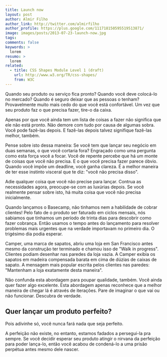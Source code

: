 ```yaml
---
title: Launch now
layout: post
author: Almir Filho
author_link: http://twitter.com/almirfilho
author_profile: https://plus.google.com/111718150595519513871/
image: images/posts/2013-07-23-launch-now.jpg
tags:
comments: false
keywords: >
  lorem
resumo: >
  lorem
related:
  - title: CSS Shapes Module Level 1 (draft)
    url: http://www.w3.org/TR/css-shapes/
    from: W3C
---
```


Quando seu produto ou serviço fica pronto?
Quando você deve colocá-lo no mercado?
Quando é seguro deixar que as pessoas o tenham?
Provavelmente muito mais cedo do que você está confortável.
Um vez que seu produto faz o que precisa fazer, tire-o da caixa.

Apenas por que você ainda tem um lista de coisas a fazer não significa que ele
não está pronto.
Não demore com tudo por causa de algumas sobra.
Você pode fazê-las depois.
E fazê-las depois talvez signifique fazê-las melhor, também.

Pense sobre isto dessa maneira: Se você tem que lançar seu negócio em duas
semanas, o que você cortaria fora?
Engraçado como uma pergunta como esta força você a focar.
Você de repente percebe que há um monte de coisas que você não precisa.
E o que você precisa fazer parece óbvio.
Quando você impõe um deadline, você ganha clareza.
É a melhor maneira de ter esse instinto visceral que te diz: "você não precisa
disso".

Adie qualquer coisa que você não precise para lançar.
Contrua as necessidades agora, preocupe-se com as luxúrias depois.
Se você realmente pensar sobre isto, há muita coisa que você não precisa
inicialmente.

Quando lançamos o Basecamp, não tinhamos nem a habilidade de cobrar clientes!
Pelo fato de o produto ser faturado em ciclos mensais, nós sabiamos que tinhamos
um período de trinta dias para descobrir como fazer cobrança.
Então usamos o tempo antes do lançamento para resolver problemas mais urgentes
que na verdade importavam no primeiro dia.
O trigésimo dia podia esperar.

Camper, uma marca de sapatos, abriu uma loja em San Francisco antes mesmo da
construção ter terminado e chamou isso de "Walk in progress".
Clientes podiam desenhar nas paredes da loja vazia.
A Camper exibia os sapatos em madeira compensada barata em cima de dúzias de
caixas de sapato.
A mensagem mais popular escrita pelos clientes nas paredes: "Mantenham a loja
exatamente desta maneira".

Não confunda esta abordagem para poupar qualidade, também.
Você ainda quer fazer algo excelente.
Esta abordagem apenas reconhece que a melhor maneira de chegar lá é através de
iterações.
Pare de imaginar o que vai ou não funcionar.
Descubra de verdade.

## Quer lançar um produto perfeito?

Pois adivinhe só, você nunca fará nada que seja perfeito.

A perfeição não existe, no entanto, estamos fadados a persegui-la pra sempre.
Se você decidir esperar seu produto atingir o nirvana da perfeição para poder
lança-lo, então você acabou de condená-lo a uma prisão perpétua antes mesmo dele
nascer.
